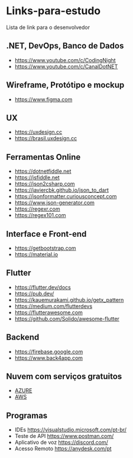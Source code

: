# Links-para-estudo
Lista de link para o desenvolvedor


## .NET, DevOps, Banco de Dados

* https://www.youtube.com/c/CodingNight
* https://www.youtube.com/c/CanalDotNET

## Wireframe, Protótipo e mockup

* https://www.figma.com

## UX

* https://uxdesign.cc
* https://brasil.uxdesign.cc

## Ferramentas Online

* https://dotnetfiddle.net
* https://jsfiddle.net
* https://json2csharp.com
* https://javiercbk.github.io/json_to_dart
* https://jsonformatter.curiousconcept.com
* https://www.json-generator.com
* https://regexr.com
* https://regex101.com

## Interface e Front-end

* https://getbootstrap.com
* https://material.io

## Flutter

* https://flutter.dev/docs
* https://pub.dev/
* https://kauemurakami.github.io/getx_pattern
* https://medium.com/flutterdevs
* https://flutterawesome.com
* https://github.com/Solido/awesome-flutter

## Backend

* https://firebase.google.com
* https://www.back4app.com

## Nuvem com serviços gratuitos

* [AZURE](https://azure.microsoft.com/pt-br/pricing/purchase-options/pay-as-you-go/)
* [AWS](https://aws.amazon.com/pt/free/?all-free-tier.sort-by=item.additionalFields.SortRank&all-free-tier.sort-order=asc&awsf.Free%20Tier%20Types=tier%23always-free&awsm.page-all-free-tier=1&awsf.Free%20Tier%20Categories=*all)

## Programas

* IDEs https://visualstudio.microsoft.com/pt-br/
* Teste de API https://www.postman.com/
* Aplicativo de voz https://discord.com/
* Acesso Remoto https://anydesk.com/pt
